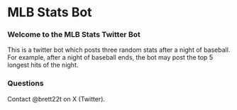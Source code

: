 # MLB Stats Bot
### Welcome to the MLB Stats Twitter Bot
This is a twitter bot which posts three random stats after a night of baseball. For example, after a night of baseball ends, the bot may post the top 5 longest hits of the night.

### Questions
Contact @brett22t on X (Twitter).
